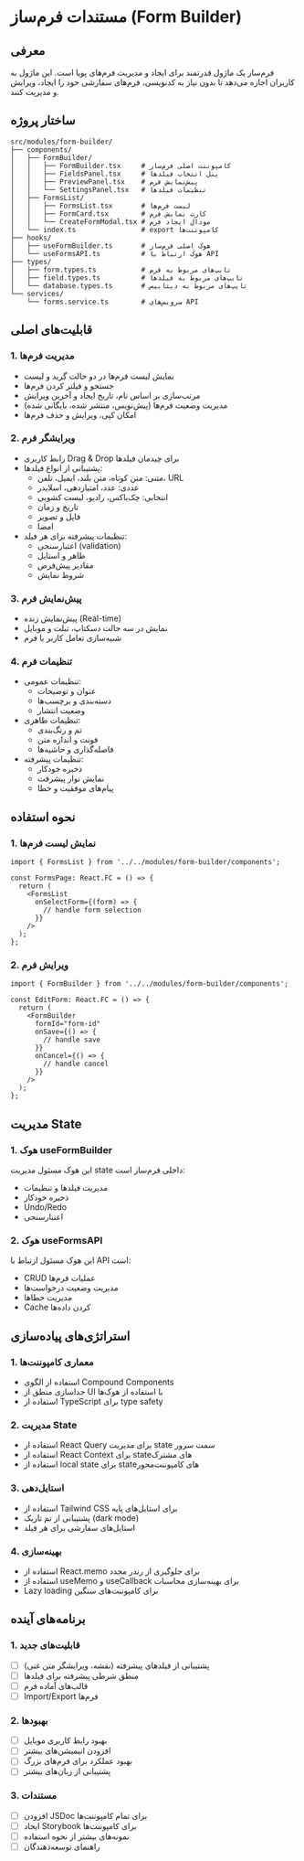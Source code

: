 # مستندات فرم‌ساز (Form Builder)

## معرفی
فرم‌ساز یک ماژول قدرتمند برای ایجاد و مدیریت فرم‌های پویا است. این ماژول به کاربران اجازه می‌دهد تا بدون نیاز به کدنویسی، فرم‌های سفارشی خود را ایجاد، ویرایش و مدیریت کنند.

## ساختار پروژه

```
src/modules/form-builder/
├── components/
│   ├── FormBuilder/
│   │   ├── FormBuilder.tsx     # کامپوننت اصلی فرم‌ساز
│   │   ├── FieldsPanel.tsx     # پنل انتخاب فیلدها
│   │   ├── PreviewPanel.tsx    # پیش‌نمایش فرم
│   │   └── SettingsPanel.tsx   # تنظیمات فیلدها
│   ├── FormsList/
│   │   ├── FormsList.tsx       # لیست فرم‌ها
│   │   ├── FormCard.tsx        # کارت نمایش فرم
│   │   └── CreateFormModal.tsx # مودال ایجاد فرم
│   └── index.ts                # export کامپوننت‌ها
├── hooks/
│   ├── useFormBuilder.ts       # هوک اصلی فرم‌ساز
│   └── useFormsAPI.ts          # هوک ارتباط با API
├── types/
│   ├── form.types.ts           # تایپ‌های مربوط به فرم
│   ├── field.types.ts          # تایپ‌های مربوط به فیلدها
│   └── database.types.ts       # تایپ‌های مربوط به دیتابیس
└── services/
    └── forms.service.ts        # سرویس‌های API
```

## قابلیت‌های اصلی

### 1. مدیریت فرم‌ها
- نمایش لیست فرم‌ها در دو حالت گرید و لیست
- جستجو و فیلتر کردن فرم‌ها
- مرتب‌سازی بر اساس نام، تاریخ ایجاد و آخرین ویرایش
- مدیریت وضعیت فرم‌ها (پیش‌نویس، منتشر شده، بایگانی شده)
- امکان کپی، ویرایش و حذف فرم‌ها

### 2. ویرایشگر فرم
- رابط کاربری Drag & Drop برای چیدمان فیلدها
- پشتیبانی از انواع فیلدها:
  - متنی: متن کوتاه، متن بلند، ایمیل، تلفن، URL
  - عددی: عدد، امتیازدهی، اسلایدر
  - انتخابی: چک‌باکس، رادیو، لیست کشویی
  - تاریخ و زمان
  - فایل و تصویر
  - امضا
- تنظیمات پیشرفته برای هر فیلد:
  - اعتبارسنجی (validation)
  - ظاهر و استایل
  - مقادیر پیش‌فرض
  - شروط نمایش

### 3. پیش‌نمایش فرم
- پیش‌نمایش زنده (Real-time)
- نمایش در سه حالت دسکتاپ، تبلت و موبایل
- شبیه‌سازی تعامل کاربر با فرم

### 4. تنظیمات فرم
- تنظیمات عمومی:
  - عنوان و توضیحات
  - دسته‌بندی و برچسب‌ها
  - وضعیت انتشار
- تنظیمات ظاهری:
  - تم و رنگ‌بندی
  - فونت و اندازه متن
  - فاصله‌گذاری و حاشیه‌ها
- تنظیمات پیشرفته:
  - ذخیره خودکار
  - نمایش نوار پیشرفت
  - پیام‌های موفقیت و خطا

## نحوه استفاده

### 1. نمایش لیست فرم‌ها
```tsx
import { FormsList } from '../../modules/form-builder/components';

const FormsPage: React.FC = () => {
  return (
    <FormsList
      onSelectForm={(form) => {
        // handle form selection
      }}
    />
  );
};
```

### 2. ویرایش فرم
```tsx
import { FormBuilder } from '../../modules/form-builder/components';

const EditForm: React.FC = () => {
  return (
    <FormBuilder
      formId="form-id"
      onSave={() => {
        // handle save
      }}
      onCancel={() => {
        // handle cancel
      }}
    />
  );
};
```

## مدیریت State

### 1. هوک useFormBuilder
این هوک مسئول مدیریت state داخلی فرم‌ساز است:
- مدیریت فیلدها و تنظیمات
- ذخیره خودکار
- Undo/Redo
- اعتبارسنجی

### 2. هوک useFormsAPI
این هوک مسئول ارتباط با API است:
- CRUD عملیات فرم‌ها
- مدیریت وضعیت درخواست‌ها
- مدیریت خطاها
- Cache کردن داده‌ها

## استراتژی‌های پیاده‌سازی

### 1. معماری کامپوننت‌ها
- استفاده از الگوی Compound Components
- جداسازی منطق از UI با استفاده از هوک‌ها
- استفاده از TypeScript برای type safety

### 2. مدیریت State
- استفاده از React Query برای مدیریت state سمت سرور
- استفاده از React Context برای state‌های مشترک
- استفاده از local state برای state‌های کامپوننت‌محور

### 3. استایل‌دهی
- استفاده از Tailwind CSS برای استایل‌های پایه
- پشتیبانی از تم تاریک (dark mode)
- استایل‌های سفارشی برای هر فیلد

### 4. بهینه‌سازی
- استفاده از React.memo برای جلوگیری از رندر مجدد
- استفاده از useMemo و useCallback برای بهینه‌سازی محاسبات
- Lazy loading برای کامپوننت‌های سنگین

## برنامه‌های آینده

### 1. قابلیت‌های جدید
- [ ] پشتیبانی از فیلدهای پیشرفته (نقشه، ویرایشگر متن غنی)
- [ ] منطق شرطی پیشرفته برای فیلدها
- [ ] قالب‌های آماده فرم
- [ ] Import/Export فرم‌ها

### 2. بهبودها
- [ ] بهبود رابط کاربری موبایل
- [ ] افزودن انیمیشن‌های بیشتر
- [ ] بهبود عملکرد برای فرم‌های بزرگ
- [ ] پشتیبانی از زبان‌های بیشتر

### 3. مستندات
- [ ] افزودن JSDoc برای تمام کامپوننت‌ها
- [ ] ایجاد Storybook برای کامپوننت‌ها
- [ ] نمونه‌های بیشتر از نحوه استفاده
- [ ] راهنمای توسعه‌دهندگان 